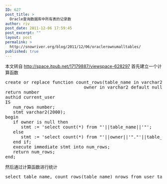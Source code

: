 ```yaml
---
ID: 627
post_title: >
  Oracle查询数据库中所有表的记录数
author: riv
post_date: 2011-12-06 17:59:45
post_excerpt: ""
layout: post
permalink: >
  http://snowriver.org/blog/2011/12/06/oraclerownumalltables/
published: true
---
```

本文转自 http://space.itpub.net/17179887/viewspace-628297
首先建立一个计算函数
<pre class="brush:sql">
create or replace function count_rows(table_name in varchar2,
                              owner in varchar2 default null)
return number
authid current_user
IS
   num_rows number;
   stmt varchar2(2000);
begin
   if owner is null then
      stmt := 'select count(*) from "'||table_name||'"';
   else
      stmt := 'select count(*) from "'||owner||'"."'||table_name||'"';
   end if;
   execute immediate stmt into num_rows;
   return num_rows;
end;
</pre>
然后通过计算函数进行统计
<pre class="brush:sql">
select table_name, count_rows(table_name) nrows from user_tables
</pre>
